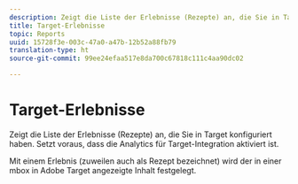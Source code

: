 ```yaml
---
description: Zeigt die Liste der Erlebnisse (Rezepte) an, die Sie in Target konfiguriert haben. Setzt voraus, dass die Analytics für Target-Integration aktiviert ist.
title: Target-Erlebnisse
topic: Reports
uuid: 15728f3e-003c-47a0-a47b-12b52a88fb79
translation-type: ht
source-git-commit: 99ee24efaa517e8da700c67818c111c4aa90dc02

---
```



# Target-Erlebnisse

Zeigt die Liste der Erlebnisse (Rezepte) an, die Sie in Target konfiguriert haben. Setzt voraus, dass die Analytics für Target-Integration aktiviert ist.

Mit einem Erlebnis (zuweilen auch als Rezept bezeichnet) wird der in einer mbox in Adobe Target angezeigte Inhalt festgelegt.
